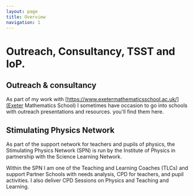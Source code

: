 ```yaml
---
layout: page
title: Overview
navigation: 1
---
```


# Outreach, Consultancy, TSST and IoP.

## Outreach & consultancy

As part of my work with [https://www.exetermathematicsschool.ac.uk/](Exeter Mathematics School) I sometimes have occasion to go into schools with outreach presentations and resources. you'll find them here.

## Stimulating Physics Network
As part of the support network for teachers and pupils of physics, the Stimulating Physics Network (SPN) is run by the Institute of Physics in partnership with the Science Learning Network.

Within the SPN I am one of the Teaching and Learning Coaches (TLCs) and support Partner Schools with needs analysis, CPD for teachers, and pupil activities. I also deliver CPD Sessions on Physics and Teaching and Learning.

